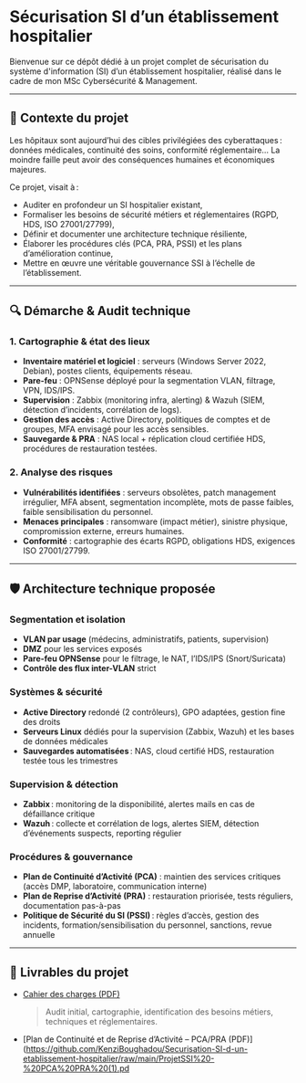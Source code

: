 # Sécurisation SI d’un établissement hospitalier

Bienvenue sur ce dépôt dédié à un projet complet de sécurisation du système d'information (SI) d’un établissement hospitalier, réalisé dans le cadre de mon MSc Cybersécurité & Management.

---

## 🏥 Contexte du projet

Les hôpitaux sont aujourd’hui des cibles privilégiées des cyberattaques : données médicales, continuité des soins, conformité réglementaire… La moindre faille peut avoir des conséquences humaines et économiques majeures.

Ce projet, visait à :
- Auditer en profondeur un SI hospitalier existant,
- Formaliser les besoins de sécurité métiers et réglementaires (RGPD, HDS, ISO 27001/27799),
- Définir et documenter une architecture technique résiliente,
- Élaborer les procédures clés (PCA, PRA, PSSI) et les plans d’amélioration continue,
- Mettre en œuvre une véritable gouvernance SSI à l’échelle de l’établissement.

---

## 🔍 Démarche & Audit technique

### 1. Cartographie & état des lieux

- **Inventaire matériel et logiciel** : serveurs (Windows Server 2022, Debian), postes clients, équipements réseau.
- **Pare-feu** : OPNSense déployé pour la segmentation VLAN, filtrage, VPN, IDS/IPS.
- **Supervision** : Zabbix (monitoring infra, alerting) & Wazuh (SIEM, détection d’incidents, corrélation de logs).
- **Gestion des accès** : Active Directory, politiques de comptes et de groupes, MFA envisagé pour les accès sensibles.
- **Sauvegarde & PRA** : NAS local + réplication cloud certifiée HDS, procédures de restauration testées.

### 2. Analyse des risques

- **Vulnérabilités identifiées** : serveurs obsolètes, patch management irrégulier, MFA absent, segmentation incomplète, mots de passe faibles, faible sensibilisation du personnel.
- **Menaces principales** : ransomware (impact métier), sinistre physique, compromission externe, erreurs humaines.
- **Conformité** : cartographie des écarts RGPD, obligations HDS, exigences ISO 27001/27799.

---

## 🛡️ Architecture technique proposée

### Segmentation et isolation

- **VLAN par usage** (médecins, administratifs, patients, supervision)
- **DMZ** pour les services exposés
- **Pare-feu OPNSense** pour le filtrage, le NAT, l’IDS/IPS (Snort/Suricata)
- **Contrôle des flux inter-VLAN** strict

### Systèmes & sécurité

- **Active Directory** redondé (2 contrôleurs), GPO adaptées, gestion fine des droits
- **Serveurs Linux** dédiés pour la supervision (Zabbix, Wazuh) et les bases de données médicales
- **Sauvegardes automatisées** : NAS, cloud certifié HDS, restauration testée tous les trimestres

### Supervision & détection

- **Zabbix** : monitoring de la disponibilité, alertes mails en cas de défaillance critique
- **Wazuh** : collecte et corrélation de logs, alertes SIEM, détection d’événements suspects, reporting régulier

### Procédures & gouvernance

- **Plan de Continuité d’Activité (PCA)** : maintien des services critiques (accès DMP, laboratoire, communication interne)
- **Plan de Reprise d’Activité (PRA)** : restauration priorisée, tests réguliers, documentation pas-à-pas
- **Politique de Sécurité du SI (PSSI)** : règles d’accès, gestion des incidents, formation/sensibilisation du personnel, sanctions, revue annuelle

---

## 📄 Livrables du projet

- [Cahier des charges (PDF)](https://github.com/KenziBoughadou/Securisation-SI-d-un-etablissement-hospitalier/raw/main/ProjetSSI%20-%20Cahier%20des%20charges.pdf)  
  > Audit initial, cartographie, identification des besoins métiers, techniques et réglementaires.

- [Plan de Continuité et de Reprise d’Activité – PCA/PRA (PDF)](https://github.com/KenziBoughadou/Securisation-SI-d-un-etablissement-hospitalier/raw/main/ProjetSSI%20-%20PCA%20PRA%20(1).pd

